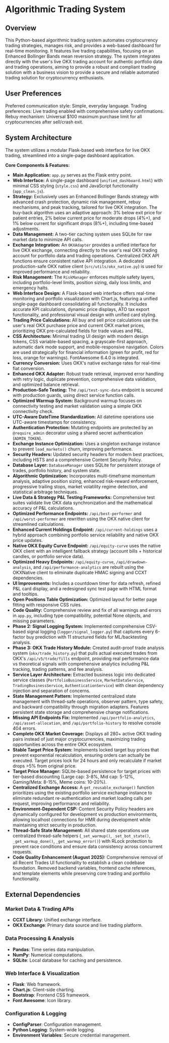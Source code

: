 # Algorithmic Trading System

## Overview
This Python-based algorithmic trading system automates cryptocurrency trading strategies, manages risk, and provides a web-based dashboard for real-time monitoring. It features live trading capabilities, focusing on an Enhanced Bollinger Bands mean reversion strategy. The system integrates directly with the user's live OKX trading account for authentic portfolio data and trading operations, aiming to provide a robust and compliant trading solution with a business vision to provide a secure and reliable automated trading solution for cryptocurrency enthusiasts.

## User Preferences
Preferred communication style: Simple, everyday language.
Trading preferences: Live trading enabled with comprehensive safety confirmations.
Rebuy mechanism: Universal $100 maximum purchase limit for all cryptocurrencies after sell/crash exit.

## System Architecture
The system utilizes a modular Flask-based web interface for live OKX trading, streamlined into a single-page dashboard application.

**Core Components & Features:**
-   **Main Application:** `app.py` serves as the Flask entry point.
-   **Web Interface:** A single-page dashboard (`unified_dashboard.html`) with minimal CSS styling (`style.css`) and JavaScript functionality (`app_clean.js`).
-   **Strategy:** Exclusively uses an Enhanced Bollinger Bands strategy with advanced crash protection, dynamic risk management, rebuy mechanisms, and peak tracking, tailored for live OKX integration. The buy-back algorithm uses an adaptive approach: 3% below exit price for patient entries, 2% below current price for moderate drops (4%+), and 1% below current for significant drops (8%+), including time-based adjustments.
-   **Data Management:** A two-tier caching system uses SQLite for raw market data to minimize API calls.
-   **Exchange Integration:** An `OKXAdapter` provides a unified interface for live OKX exchange, connecting directly to the user's real OKX trading account for portfolio data and trading operations. Centralized OKX API functions ensure consistent native API integration. A dedicated production-safe OKX native client (`src/utils/okx_native.py`) is used for improved performance and reliability.
-   **Risk Management:** The `RiskManager` enforces multiple safety layers, including portfolio-level limits, position sizing, daily loss limits, and emergency halts.
-   **Web Interface Design:** A Flask-based web interface offers real-time monitoring and portfolio visualization with Chart.js, featuring a unified single-page dashboard consolidating all functionality. It includes accurate KPI calculations, dynamic price displays, ATO tax export functionality, and professional visual design with unified card styling.
-   **Trading Price Calculations:** All buy and sell price calculations use the user's real OKX purchase price and current OKX market prices, prioritizing OKX pre-calculated fields for trade values and P&L.
-   **CSS Architecture:** Minimal trading UI design with modern design tokens, CSS variable-based spacing, a grayscale-first approach, automatic dark mode support, and mobile-responsive navigation. Colors are used strategically for financial information (green for profit, red for loss, orange for warnings). FontAwesome 6.4.0 is integrated.
-   **Currency Conversion:** Uses OKX's native exchange rates for real-time fiat conversion.
-   **Enhanced OKX Adapter:** Robust trade retrieval, improved error handling with retry logic, duplicate prevention, comprehensive data validation, and optimized balance retrieval.
-   **Production-Safe Testing:** The `/api/test-sync-data` endpoint is secured with production guards, using direct service function calls.
-   **Optimized Warmup System:** Background warmup focuses on connectivity testing and market validation using a simple OKX connectivity check.
-   **UTC-Aware DateTime Standardization:** All datetime operations use UTC-aware timestamps for consistency.
-   **Authentication Protection:** Mutating endpoints are protected by an `@require_admin` decorator using a shared secret authentication (`ADMIN_TOKEN`).
-   **Exchange Instance Optimization:** Uses a singleton exchange instance to prevent `load_markets()` churn, improving performance.
-   **Security Headers:** Updated security headers for modern best practices, including HSTS and a comprehensive Content Security Policy.
-   **Database Layer:** `DatabaseManager` uses SQLite for persistent storage of trades, portfolio history, and system state.
-   **Algorithmic Optimization:** Incorporates multi-timeframe momentum analysis, adaptive position sizing, enhanced risk-reward enforcement, progressive trailing stops, market volatility regime detection, and statistical arbitrage techniques.
-   **Live Data & Strategy P&L Testing Frameworks:** Comprehensive test suites validate live OKX data synchronization and the mathematical accuracy of P&L calculations.
-   **Optimized Performance Endpoints:** `/api/best-performer` and `/api/worst-performer` are rewritten using the OKX native client for streamlined calculations.
-   **Enhanced Current Holdings Endpoint:** `/api/current-holdings` uses a hybrid approach combining portfolio service reliability and native OKX price updates.
-   **Native OKX Equity Curve Endpoint:** `/api/equity-curve` uses the native OKX client with an intelligent fallback strategy (account bills + historical candles, or portfolio service data).
-   **Optimized Heavy Endpoints:** `/api/equity-curve`, `/api/drawdown-analysis`, and `/api/performance-analytics` are rebuilt using the OKXNative client to eliminate duplicate HMAC signing and CCXT dependencies.
-   **UI Improvements:** Includes a countdown timer for data refresh, refined P&L card display, and a redesigned sync test page with HTML format and tooltips.
-   **Open Positions Table Optimization:** Optimized layout for better page fitting with responsive CSS rules.
-   **Code Quality:** Comprehensive review and fix of all warnings and errors in `app.py`, including type compatibility, potential None objects, and missing parameters.
-   **Phase 2: Signal Logging System:** Implemented comprehensive CSV-based signal logging (`logger/signal_logger.py`) that captures every 6-factor buy prediction with 11 structured fields for ML/backtesting analysis.
-   **Phase 3: OKX Trade History Module:** Created audit-proof trade analysis system (`okx/trade_history.py`) that pulls actual executed trades from OKX's `/api/v5/trade/fills` endpoint, providing real performance data vs theoretical signals with comprehensive analytics including P&L tracking, trading patterns, and fee analysis.
-   **Service Layer Architecture:** Extracted business logic into dedicated service classes (`PortfolioBusinessService`, `MarketDataService`, `TradingBusinessService`, `AuthenticationService`) with clean dependency injection and separation of concerns.
-   **State Management Pattern:** Implemented centralized state management with thread-safe operations, observer pattern, type safety, and backward compatibility through migration adapters. Features persistent state storage and comprehensive change notifications.
-   **Missing API Endpoints Fix:** Implemented `/api/portfolio-analytics`, `/api/asset-allocation`, and `/api/portfolio-history` to resolve console 404 errors.
-   **Complete OKX Market Coverage:** Displays all 280+ active OKX trading pairs instead of just major cryptocurrencies, maximizing trading opportunities across the entire OKX ecosystem.
-   **Stable Target Price System:** Implements locked target buy prices that prevent exponential recalculation, ensuring orders can actually be executed. Target prices lock for 24 hours and only recalculate if market drops >5% from original price.
-   **Target Price Manager:** SQLite-based persistence for target prices with tier-based discounting (Large cap: 3-8%, Mid cap: 5-12%, Gaming/Meta: 8-15%, Meme coins: 10-20%).
-   **Centralized Exchange Access:** A `get_reusable_exchange()` function prioritizes using the existing portfolio service exchange instance to eliminate redundant re-authentication and market loading calls per request, improving performance and reliability.
-   **Environment-Dependent CSP:** Content Security Policy headers are dynamically configured for development vs production environments, allowing localhost connections for HMR during development while maintaining strict security in production.
-   **Thread-Safe State Management:** All shared state operations use centralized thread-safe helpers (`_set_warmup()`, `_set_bot_state()`, `_get_warmup_done()`, `_get_warmup_error()`) with RLock protection to prevent race conditions and ensure data consistency across concurrent requests.
-   **Code Quality Enhancement (August 2025):** Comprehensive removal of all Recent Trades UI functionality to establish a clean codebase foundation. Removed backend variables, frontend cache references, and template elements while preserving core trading and portfolio functionality.

## External Dependencies

### Market Data & Trading APIs
-   **CCXT Library**: Unified exchange interface.
-   **OKX Exchange**: Primary data source and live trading platform.

### Data Processing & Analysis
-   **Pandas**: Time series data manipulation.
-   **NumPy**: Numerical computations.
-   **SQLite**: Local database for caching and persistence.

### Web Interface & Visualization
-   **Flask**: Web framework.
-   **Chart.js**: Client-side charting.
-   **Bootstrap**: Frontend CSS framework.
-   **Font Awesome**: Icon library.

### Configuration & Logging
-   **ConfigParser**: Configuration management.
-   **Python Logging**: System-wide logging.
-   **Environment Variables**: Secure credential management.